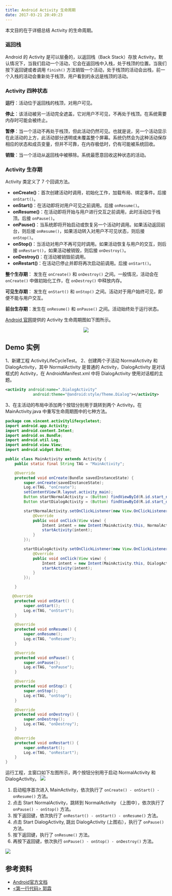 ```yaml
---
title: Android Activity 生命周期
date: 2017-03-21 20:49:23
---
```

本文目的在于详细总结 Activity 的生命周期。

### 返回栈
Android 的 Activity 是可以层叠的，以返回栈（Back Stack）存放 Activity。默认情况下，当我们启动一个活动，它会在返回栈中入栈，处于栈顶的位置。当我们按下返回键或者调用 `finish()` 方法销毁一个活动，处于栈顶的活动会出栈，前一个入栈的活动会重新处于栈顶，用户看到的永远是栈顶的活动。
### Activity 四种状态
**运行**：活动位于返回栈的栈顶，对用户可见。

**停止**：该活动被另一活动完全遮盖，它对用户不可见，不再处于栈顶。在系统需要内存时可能会被终止。

**暂停**：当一个活动不再处于栈顶，但此活动仍然可见。也就是说，另一个活动显示在此活动的上方，此活动部分透明或未覆盖整个屏幕。系统仍然会为这种活动保存相应的状态和成员变量，但并不可靠，在内存极低时，仍有可能被系统回收。

**销毁**：当一个活动从返回栈中被移除。系统最愿意回收这种状态的活动。

### Activity 生存期
Activity 类定义了 7 个回调方法。

- **onCreate()**：首次创建活动时调用，初始化工作，加载布局、绑定事件。后接 `onStart()`。
- **onStart()**：在活动即将对用户可见之前调用。后接 `onResume()`。
- **onResume()**：在活动即将开始与用户进行交互之前调用，此时活动位于栈顶。后接 `onPause()`。
- **onPause()**：当系统即将开始启动或恢复另一个活动时调用。如果活动返回前台，则后接 `onResume()`，如果活动转入对用户不可见状态，则后接 `onStop()`。
- **onStop()**：当活动对用户不再可见时调用。如果活动恢复与用户的交互，则后接 `onRestart()`，如果活动被销毁，则后接 `onDestroy()`。
- **onDestroy()**：在活动被销毁前调用。
- **onRestart()**：在活动已停止并即将再次启动前调用。后接 `onStart()`。

**整个生存期**： 发生在 `onCreate()` 和 `onDestroy()` 之间。一般情况，活动会在 `onCreate()` 中做初始化工作，在 `onDestroy()` 中释放内存。

**可见生存期**： 发生在 `onStart()` 和 `onStop()` 之间。活动对于用户始终可见，即便不能与用户交互。

**前台生存期**：发生在 `onResume()` 和 `onPause()` 之间。活动始终处于运行状态。

[Android 官网](https:Andr//developer.android.google.cn/guide/components/activities.html?hl=zh-cn)提供的 Activity 生命周期图如下图所示。

<div style="text-align: center">
<img src="https://raw.githubusercontent.com/zywudev/blog-source/master/image/activity_lifecycle.png"/>
</div>

## Demo 实例 
1、新建工程 ActivityLifeCycleTest。
2、创建两个子活动 NormalActivity 和 DialogActivity，其中 NormalActivity 是普通的 Activity，DialogActivity 是对话框式的 Activity，在 AndroidManifest.xml 中将 DialogActivity 使用对话框的主题。

```xml
<activity android:name=".DialogActivity"
            android:theme="@android:style/Theme.Dialog"></activity>
```
3、在主活动的布局中添加两个按钮分别用于跳转到两个 Activity。在 MainActivity.java 中重写生命周期图中的七种方法。
```java
package com.vincent.activitylifecycletest;
import android.app.Activity;
import android.content.Intent;
import android.os.Bundle;
import android.util.Log;
import android.view.View;
import android.widget.Button;

public class MainActivity extends Activity {
    public static final String TAG = "MainActivity";

    @Override
    protected void onCreate(Bundle savedInstanceState) {
        super.onCreate(savedInstanceState);
        Log.e(TAG, "onCreate");
        setContentView(R.layout.activity_main);
        Button startNormalActivity = (Button) findViewById(R.id.start_normal_activity);
        Button startDialogActivity = (Button) findViewById(R.id.start_dialog_activity);

        startNormalActivity.setOnClickListener(new View.OnClickListener() {
            @Override
            public void onClick(View view) {
                Intent intent = new Intent(MainActivity.this, NormalActivity.class);
                startActivity(intent);
            }
        });

        startDialogActivity.setOnClickListener(new View.OnClickListener() {
            @Override
            public void onClick(View view) {
                Intent intent = new Intent(MainActivity.this, DialogActivity.class);
                startActivity(intent);
            }
        });

    }

   @Override
    protected void onStart() {
        super.onStart();
        Log.e(TAG, "onStart");
    }

    @Override
    protected void onResume() {
        super.onResume();
        Log.e(TAG, "onResume");
    }

    @Override
    protected void onPause() {
        super.onPause();
        Log.e(TAG, "onPause");
    }

    @Override
    protected void onStop() {
        super.onStop();
        Log.e(TAG, "onStop");
    }

    @Override
    protected void onDestroy() {
        super.onDestroy();
        Log.e(TAG, "onDestroy");
    }

    @Override
    protected void onRestart() {
        super.onRestart();
        Log.e(TAG, "onRestart");
    }
}

```
运行工程，主窗口如下左图所示，两个按钮分别用于启动 NormalActivity 和 DialogActivity。 
![](https://raw.githubusercontent.com/zywudev/blog-source/master/image/activity_lifecycle_demo.png)


1. 启动程序首次进入 MainActivity，依次执行了 `onCreate() - onStart() - onResume()` 方法。
2. 点击 Start NormalActivity，跳转到 NormalActivity （上图中），依次执行了 `onPause() - onStop()` 方法。
3. 按下返回键，依次执行了 `onRestart() - onStart() - onResume()` 方法。
4. 点击 Start DialogActivity, 跳出 DialogActivity (上图右），执行了 `onPause()` 方法。
5. 按下返回键，执行了 `onResume()` 方法。
6. 再按下返回键，依次执行 `onPause() - onStop() - onDestroy()` 方法。

![](https://raw.githubusercontent.com/zywudev/blog-source/master/image/lifecyclelogcat.png)

## 参考资料
- [Android官方文档](https://developer.android.google.cn/guide/components/activities.html?hl=zh-cn)
- [<第一行代码> 郭霖](https://www.amazon.cn/dp/B01MSR5D04)

